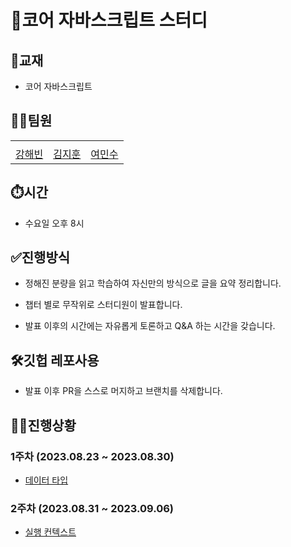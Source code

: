 # 🎯코어 자바스크립트 스터디

## 📒교재

- 코어 자바스크립트

## 👩‍💻팀원

<table align="center">
  <tr>
    <td>
    <img src="http://via.placeholder.com/160x250" alt="">
    </td>
    <td>
    <img src="http://via.placeholder.com/160x250" alt="">
    </td>
    <td>
      <img src="https://i.ibb.co/52gmkmr/yms1789.png" alt="">
    </td>
  </tr>
  <tr>
    <td style="text-align: center">
    <a href="https://github.com/kanghaeven">강해빈</a>
    </td>
    <td style="text-align: center">
    <a href="https://github.com/hotchapa">김지훈</a>
    </td>
    <td style="text-align: center">
    <a href="https://github.com/yms1789">여민수</a>
    </td>
  </tr>
</table>

## ⏱️시간

- 수요일 오후 8시

## ✅진행방식

- 정해진 분량을 읽고 학습하여 자신만의 방식으로 글을 요약 정리합니다.

- 챕터 별로 무작위로 스터디원이 발표합니다.

- 발표 이후의 시간에는 자유롭게 토론하고 Q&A 하는 시간을 갖습니다.

## 🛠깃헙 레포사용

- 발표 이후 PR을 스스로 머지하고 브랜치를 삭제합니다.

## 👩‍💻진행상황

### 1주차 (2023.08.23 ~ 2023.08.30)

- [데이터 타입](./week01/)

### 2주차 (2023.08.31 ~ 2023.09.06)

- [실행 컨텍스트](./week02/)

